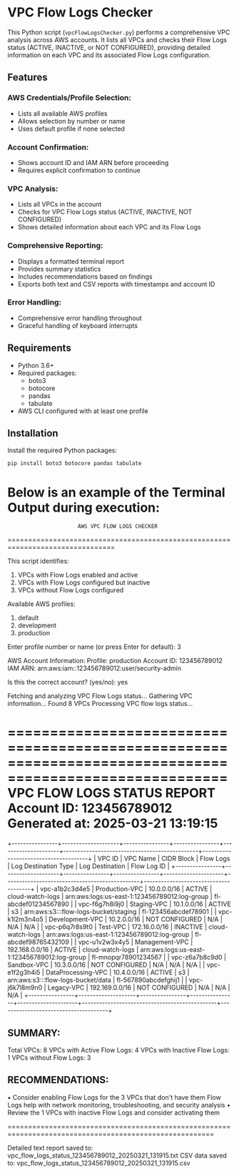 # VPC Flow Logs Checker

This Python script (`vpcFlowLogsChecker.py`) performs a comprehensive VPC analysis across AWS accounts. It lists all VPCs and checks their Flow Logs status (ACTIVE, INACTIVE, or NOT CONFIGURED), providing detailed information on each VPC and its associated Flow Logs configuration.

## Features

### AWS Credentials/Profile Selection:
- Lists all available AWS profiles
- Allows selection by number or name
- Uses default profile if none selected

### Account Confirmation:
- Shows account ID and IAM ARN before proceeding
- Requires explicit confirmation to continue

### VPC Analysis:
- Lists all VPCs in the account
- Checks for VPC Flow Logs status (ACTIVE, INACTIVE, NOT CONFIGURED)
- Shows detailed information about each VPC and its Flow Logs

### Comprehensive Reporting:
- Displays a formatted terminal report
- Provides summary statistics
- Includes recommendations based on findings
- Exports both text and CSV reports with timestamps and account ID

### Error Handling:
- Comprehensive error handling throughout
- Graceful handling of keyboard interrupts

## Requirements

- Python 3.6+
- Required packages:
  - boto3
  - botocore
  - pandas
  - tabulate
- AWS CLI configured with at least one profile

## Installation

Install the required Python packages:

```bash
pip install boto3 botocore pandas tabulate


```
Below is an example of the Terminal Output during execution:
================================================================================
                          AWS VPC FLOW LOGS CHECKER                          
================================================================================

This script identifies:
  1. VPCs with Flow Logs enabled and active
  2. VPCs with Flow Logs configured but inactive
  3. VPCs without Flow Logs configured

Available AWS profiles:
1. default
2. development
3. production

Enter profile number or name (or press Enter for default): 3

AWS Account Information:
Profile: production
Account ID: 123456789012
IAM ARN: arn:aws:iam::123456789012:user/security-admin

Is this the correct account? (yes/no): yes

Fetching and analyzing VPC Flow Logs status...
Gathering VPC information...
Found 8 VPCs
Processing VPC flow logs status...

========================================================================================================
                                    VPC FLOW LOGS STATUS REPORT                                    
                                   Account ID: 123456789012                                   
                              Generated at: 2025-03-21 13:19:15                              
========================================================================================================

+----------------+--------------------+----------------+----------------+---------------------+-----------------------------------------------+--------------------------------------+
| VPC ID         | VPC Name           | CIDR Block     | Flow Logs      | Log Destination Type | Log Destination                              | Flow Log ID                           |
+----------------+--------------------+----------------+----------------+---------------------+-----------------------------------------------+--------------------------------------+
| vpc-a1b2c3d4e5 | Production-VPC     | 10.0.0.0/16    | ACTIVE         | cloud-watch-logs    | arn:aws:logs:us-east-1:123456789012:log-group | fl-abcdef01234567890                 |
| vpc-f6g7h8i9j0 | Staging-VPC        | 10.1.0.0/16    | ACTIVE         | s3                  | arn:aws:s3:::flow-logs-bucket/staging        | fl-123456abcdef78901                 |
| vpc-k1l2m3n4o5 | Development-VPC    | 10.2.0.0/16    | NOT CONFIGURED | N/A                 | N/A                                           | N/A                                  |
| vpc-p6q7r8s9t0 | Test-VPC           | 172.16.0.0/16  | INACTIVE       | cloud-watch-logs    | arn:aws:logs:us-east-1:123456789012:log-group | fl-abcdef98765432109                 |
| vpc-u1v2w3x4y5 | Management-VPC     | 192.168.0.0/16 | ACTIVE         | cloud-watch-logs    | arn:aws:logs:us-east-1:123456789012:log-group | fl-mnopqr78901234567                 |
| vpc-z6a7b8c9d0 | Sandbox-VPC        | 10.3.0.0/16    | NOT CONFIGURED | N/A                 | N/A                                           | N/A                                  |
| vpc-e1f2g3h4i5 | DataProcessing-VPC | 10.4.0.0/16    | ACTIVE         | s3                  | arn:aws:s3:::flow-logs-bucket/data           | fl-567890abcdefghij1                 |
| vpc-j6k7l8m9n0 | Legacy-VPC         | 192.169.0.0/16 | NOT CONFIGURED | N/A                 | N/A                                           | N/A                                  |
+----------------+--------------------+----------------+----------------+---------------------+-----------------------------------------------+--------------------------------------+

SUMMARY:
------------------------------------------------------------------------------------------------------------------------
Total VPCs: 8
VPCs with Active Flow Logs: 4
VPCs with Inactive Flow Logs: 1
VPCs without Flow Logs: 3

RECOMMENDATIONS:
------------------------------------------------------------------------------------------------------------------------
• Consider enabling Flow Logs for the 3 VPCs that don't have them
  Flow Logs help with network monitoring, troubleshooting, and security analysis
• Review the 1 VPCs with inactive Flow Logs and consider activating them

========================================================================================================

Detailed text report saved to: vpc_flow_logs_status_123456789012_20250321_131915.txt
CSV data saved to: vpc_flow_logs_status_123456789012_20250321_131915.csv
```
